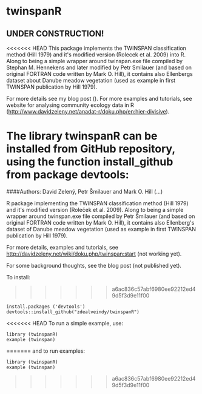 # twinspanR

## UNDER CONSTRUCTION!

<<<<<<< HEAD
This package implements the TWINSPAN classification method (Hill 1979) and it's modified version (Rolecek et al. 2009) into R. Along to being a simple wrapper around twinspan.exe file compiled by Stephan M. Hennekens and later modified by Petr Smilauer (and based on original FORTRAN code written by Mark O. Hill), it contains also Ellenbergs dataset about Danube meadow vegetation (used as example in first TWINSPAN publication by Hill 1979).

For more details see my blog post (). For more examples and tutorials, see website for analysing community ecology data in R (http://www.davidzeleny.net/anadat-r/doku.php/en:hier-divisive).

The library twinspanR can be installed from GitHub repository, using the function install_github from package devtools:
=======
####Authors: David Zelený, Petr Šmilauer and Mark O. Hill (...)

R package implementing the TWINSPAN classification method (Hill 1979) and it's modified version (Roleček et al. 2009). Along to being a simple wrapper around twinspan.exe file compiled by Petr Šmilauer (and based on original FORTRAN code written by Mark O. Hill), it contains also Ellenberg's dataset of Danube meadow vegetation (used as example in first TWINSPAN publication by Hill 1979).

For more details, examples and tutorials, see http://davidzeleny.net/wiki/doku.php/twinspan:start (not working yet).

For some background thoughts, see the blog post (not published yet).

To install:
>>>>>>> a6ac836c57abf6980ee92212ed49d5f3d9e11f00

```{r}
install.packages ('devtools')
devtools::install_github("zdealveindy/twinspanR")
```

<<<<<<< HEAD
To run a simple example, use:
```{r}
library (twinspanR)
example (twinspan)
```
=======
and to run examples:
```{r}
library (twinspanR)
example (twinspan)
```
>>>>>>> a6ac836c57abf6980ee92212ed49d5f3d9e11f00

